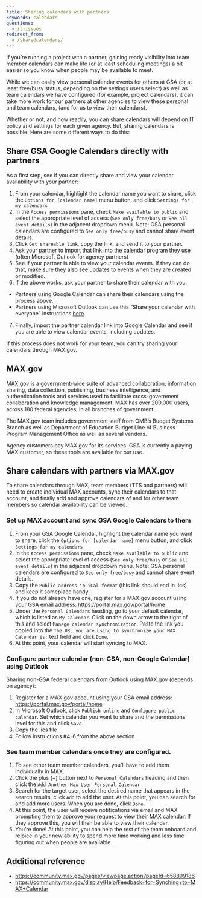 ```yaml
---
title: Sharing calendars with partners
keywords: calendars
questions:
  - it-issues
redirect_from:
  - /sharedcalendars/
---
```


If you’re running a project with a partner, gaining ready visibility into team
member calendars can make life (or at least scheduling meetings) a bit easier so
you know when people may be available to meet.

While we can easily view personal calendar events for others at GSA (or at least
free/busy status, depending on the settings users select) as well as team
calendars we have configured (for example, project calendars), it can take more
work for our partners at other agencies to view these personal and team
calendars, (and for us to view their calendars).

Whether or not, and how readily, you can share calendars will depend on IT
policy and settings for each given agency. But, sharing calendars is possible.
Here are some different ways to do this:

## Share GSA Google Calendars directly with partners

As a first step, see if you can directly share and view your calendar
availability with your partner:

1. From your calendar, highlight the calendar name you want to share, click the
   `Options for [calendar name]` menu button, and click
   `Settings for my calendars`
2. In the `Access permissions` pane, check `Make available to public` and select
   the appropriate level of access (`See only free/busy` or
   `See all event details`) in the adjacent dropdown menu. Note: GSA personal
   calendars are configured to `See only free/busy` and cannot share event
   details.
3. Click `Get shareable link`, copy the link, and send it to your partner.
4. Ask your partner to import that link into the calendar program they use
   (often Microsoft Outlook for agency partners)
5. See if your partner is able to view your calendar events. If they can do
   that, make sure they also see updates to events when they are created or
   modified.
6. If the above works, ask your partner to share their calendar with you:

- Partners using Google Calendar can share their calendars using the process
  above.
- Partners using Microsoft Outlook can use this “Share your calendar with
  everyone” instructions
  [here](https://learn.microsoft.com/en-us/microsoft-365/admin/manage/share-calendars-with-external-users?view=o365-worldwide).

7. Finally, import the partner calendar link into Google Calendar and see if you
   are able to view calendar events, including updates.

If this process does not work for your team, you can try sharing your calendars
through MAX.gov.

## MAX.gov

[MAX.gov](https://portal.max.gov/portal/home) is a government-wide suite of
advanced collaboration, information sharing, data collection, publishing,
business intelligence, and authentication tools and services used to facilitate
cross-government collaboration and knowledge management. MAX has over 200,000
users, across 180 federal agencies, in all branches of government.

The MAX.gov team includes government staff from OMB’s Budget Systems Branch as
well as Department of Education Budget Line of Business Program Management
Office as well as several vendors.

Agency customers pay MAX.gov for its services. GSA is currently a paying MAX
customer, so these tools are available for our use.

## Share calendars with partners via MAX.gov

To share calendars through MAX, team members (TTS and partners) will need to
create individual MAX accounts, sync their calendars to that account, and
finally add and approve calendars of and for other team members so calendar
availability can be viewed.

### Set up MAX account and sync GSA Google Calendars to them

1. From your GSA Google Calendar, highlight the calendar name you want to share,
   click the `Options for [calendar name]` menu button, and click
   `Settings for my calendars`
2. In the `Access permissions` pane, check `Make available to public` and select
   the appropriate level of access (`See only free/busy` or
   `See all event details`) in the adjacent dropdown menu. Note: GSA personal
   calendars are configured to `See only free/busy` and cannot share event
   details.
3. Copy the `Public address in iCal format` (this link should end in .ics) and
   keep it someplace handy.
4. If you do not already have one, register for a MAX.gov account using your GSA
   email address: https://portal.max.gov/portal/home
5. Under the `Personal Calendars` heading, go to your default calendar, which is
   listed as `My Calendar`. Click on the down arrow to the right of this and
   select `Manage calendar synchronization`. Paste the link you copied into the
   `The URL you are using to synchronize your MAX Calendar is:` text field and
   click `Done`.
6. At this point, your calendar will start syncing to MAX.

### Configure partner calendar (non-GSA, non-Google Calendar) using Outlook

Sharing non-GSA federal calendars from Outlook using MAX.gov (depends on
agency):

1. Register for a MAX.gov account using your GSA email address:
   https://portal.max.gov/portal/home
2. In Microsoft Outlook, click `Publish online` and `Configure public calendar`.
   Set which calendar you want to share and the permissions level for this and
   click `Save`.
3. Copy the .ics file
4. Follow instructions #4-6 from the above section.

### See team member calendars once they are configured.

1. To see other team member calendars, you’ll have to add them individually in
   MAX.
2. Click the plus (+) button next to `Personal Calendars` heading and then click
   the `Add Another Max User Personal Calendar`
3. Search for the target user, select the desired name that appears in the
   search results, click `Add` to add the user. At this point, you can search
   for and add more users. When you are done, click `Done`.
4. At this point, the user will receive notifications via email and MAX
   prompting them to approve your request to view their MAX calendar. If they
   approve this, you will then be able to view their calendar.
5. You’re done! At this point, you can help the rest of the team onboard and
   rejoice in your new ability to spend more time working and less time figuring
   out when people are available.

## Additional reference

- https://community.max.gov/pages/viewpage.action?pageId=658899186
- https://community.max.gov/display/Help/Feedback+for+Synching+to+MAX+Calendar
